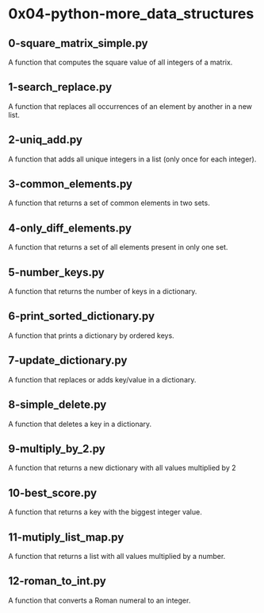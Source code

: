 # 0x04-python-more_data_structures
## 0-square_matrix_simple.py
A function that computes the square value of all integers of a matrix.
## 1-search_replace.py
A function that replaces all occurrences of an element by another in a new list.
## 2-uniq_add.py
A function that adds all unique integers in a list (only once for each integer).
## 3-common_elements.py
A function that returns a set of common elements in two sets.
## 4-only_diff_elements.py
A function that returns a set of all elements present in only one set.
## 5-number_keys.py
A function that returns the number of keys in a dictionary.
## 6-print_sorted_dictionary.py
A function that prints a dictionary by ordered keys.
## 7-update_dictionary.py
A function that replaces or adds key/value in a dictionary.
## 8-simple_delete.py
A function that deletes a key in a dictionary.
## 9-multiply_by_2.py
A function that returns a new dictionary with all values multiplied by 2
## 10-best_score.py
A function that returns a key with the biggest integer value.
## 11-mutiply_list_map.py
A function that returns a list with all values multiplied by a number.
## 12-roman_to_int.py
A function that converts a Roman numeral to an integer.
